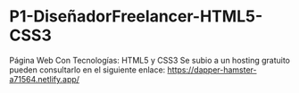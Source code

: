 # P1-DiseñadorFreelancer-HTML5-CSS3
Página Web Con Tecnologías: HTML5 y CSS3
Se subio a un hosting gratuito  pueden consultarlo en el siguiente enlace:
https://dapper-hamster-a71564.netlify.app/
